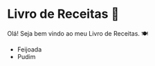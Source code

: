 # Livro de Receitas :book:

Olá! Seja bem vindo ao meu Livro de Receitas. :plate_with_cutlery:

- Feijoada 
- Pudim
